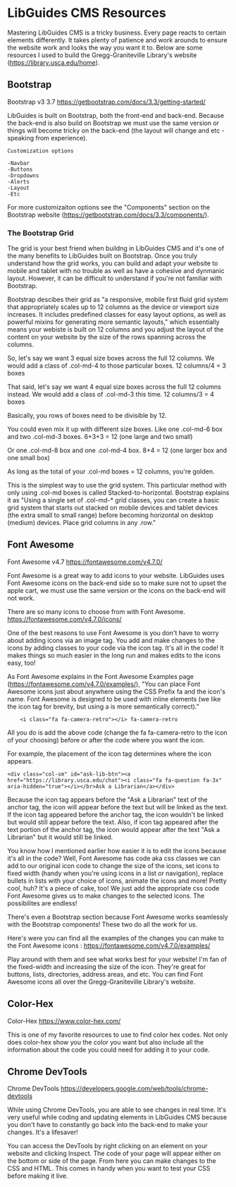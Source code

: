 # LibGuides CMS Resources

Mastering LibGuides CMS is a tricky business. Every page reacts to certain elements differently. It takes plenty of patience and work arounds to ensure the website work and looks the way you want it to. Below are some resources I used to build the Gregg-Graniteville Library's website (https://library.usca.edu/home).

## Bootstrap

Bootstrap v3 3.7 https://getbootstrap.com/docs/3.3/getting-started/

LibGuides is built on Bootstrap, both the front-end and back-end. Because the back-end is also build on Bootstrap we must use the same version or things will become tricky on the back-end (the layout will change and etc - speaking from experience). 
    
    Customization options
      
    -Navbar
    -Buttons
    -Dropdowns
    -Alerts
    -Layout
    -Etc
      
 For more customizaiton options see the "Components" section on the Bootstrap website (https://getbootstrap.com/docs/3.3/components/).
 
 ### The Bootstrap Grid

The grid is your best friend when buildng in LibGuides CMS and it's one of the many benefits to LibGuides built on Bootstrap. Once you truly understand how the grid works, you can build and adapt your website to mobile and tablet with no trouble as well as have a cohesive and dynmanic layout. However, it can be difficult to understand if you're not familiar with Bootstrap.

Bootstrap descibes their grid as "a responsive, mobile first fluid grid system that appropriately scales up to 12 columns as the device or viewport size increases. It includes predefined classes for easy layout options, as well as powerful mixins for generating more semantic layouts," which essentially means your webiste is built on 12 columns and you adjust the layout of the content on your website by the size of the rows spanning across the columns.

So, let's say we want 3 equal size boxes across the full 12 columns. We would add a class of .col-md-4 to those particular boxes. 
    12 columns/4 = 3 boxes

That said, let's say we want 4 equal size boxes across the full 12 columns instead. We would add a class of .col-md-3 this time. 
    12 columns/3 = 4 boxes

Basically, you rows of boxes need to be divisible by 12.

You could even mix it up with different size boxes. Like one .col-md-6 box and two .col-md-3 boxes. 
    6+3+3 = 12 (one large and two small)

Or one .col-md-8 box and one .col-md-4 box. 
    8+4 = 12 (one larger box and one small box)

As long as the total of your .col-md boxes = 12 columns, you're golden.

This is the simplest way to use the grid system. This particular method with only using .col-md boxes is called Stacked-to-horizontal. Bootstrap explains it as "Using a single set of .col-md-* grid classes, you can create a basic grid system that starts out stacked on mobile devices and tablet devices (the extra small to small range) before becoming horizontal on desktop (medium) devices. Place grid columns in any .row."
 
 
 ## Font Awesome
 
 Font Awesome v4.7 https://fontawesome.com/v4.7.0/
 
 Font Awesome is a great way to add icons to your website. LibGuides uses Font Awesome icons on the back-end side so to make sure not to upset the apple cart, we must use the same version or the icons on the back-end will not work. 
 
 There are so many icons to choose from with Font Awesome. https://fontawesome.com/v4.7.0/icons/
 
 One of the best reasons to use Font Awesome is you don't have to worry about adding icons via an image tag. You add and make changes to the icons by adding classes to your code via the icon tag. It's all in the code! It makes things so much easier in the long run and makes edits to the icons easy, too!
 
 As Font Awesome explains in the Font Awesome Examples page (https://fontawesome.com/v4.7.0/examples/), "You can place Font Awesome icons just about anywhere using the CSS Prefix fa and the icon's name. Font Awesome is designed to be used with inline elements (we like the icon tag for brevity, but using a <span> is more semantically correct)."
    
    
        <i class="fa fa-camera-retro"></i> fa-camera-retro
        
All you do is add the above code (change the fa fa-camera-retro to the icon of your choosing) before or after the code where you want the icon. 

For example, the placement of the icon tag determines where the icon appears. 
    
    <div class="col-sm" id="ask-lib-btn"><a href="https://library.usca.edu/chat"><i class="fa fa-question fa-3x" aria-hidden="true"></i></br>Ask a Librarian</a></div>
    
Because the icon tag appears before the "Ask a Librarian" text of the anchor tag, the icon will appear before the text but will be linked as the text. If the icon tag appeared before the anchor tag, the icon wouldn't be linked but would still appear before the text. Also, if icon tag appeared after the text portion of the anchor tag, the icon would appear after the text "Ask a Librarian" but it would still be linked. 
    
You know how I mentioned earlier how easier it is to edit the icons because it's all in the code? Well, Font Awesome has code aka css classes we can add to our original icon code to change the size of the icons, set icons to fixed width (handy when you're using icons in a list or navigation), replace bullets in lists with your choice of icons, animate the icons and more! Pretty cool, huh? It's a piece of cake, too! We just add the appropriate css code Font Awesome gives us to make changes to the selected icons. The possibilites are endless! 

There's even a Bootstrap section because Font Awesome works seamlessly with the Bootstrap components! These two do all the work for us. 

Here's were you can find all the examples of the changes you can make to the Font Awesome icons : https://fontawesome.com/v4.7.0/examples/

Play around with them and see what works best for your website! I'm fan of the fixed-width and increasing the size of the icon. They're great for buttons, lists, directories, address areas, and etc. You can find Font Awesome icons all over the Gregg-Graniteville Library's website. 
 
 ## Color-Hex
 
 Color-Hex https://www.color-hex.com/
 
 This is one of my favorite resources to use to find color hex codes. Not only does color-hex show you the color you want but also include all the information about the code you could need for adding it to your code. 
 
 ## Chrome DevTools
 
 Chrome DevTools https://developers.google.com/web/tools/chrome-devtools
 
 While using Chrome DevTools, you are able to see changes in real time. It's very useful while coding and updating elements in LibGuides CMS because you don't have to constantly go back into the back-end to make your changes. It's a lifesaver! 
 
 You can access the DevTools by right clicking on an element on your website and clicking Inspect. The code of your page will appear either on the bottom or side of the page. From here you can make changes to the CSS and HTML. This comes in handy when you want to test your CSS before making it live. 

